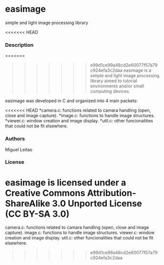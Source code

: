 # easimage
simple and light image processing library

<<<<<<< HEAD
### Description
=======
>>>>>>> e99d1ce99a48cd2e60077f57a79c924efa3c2daa
easimage is a simple and light image processing library aimed to tutorial environments and/or
small computing devices.

easimage was developed in C and organized into 4 main packets:

<<<<<<< HEAD
*camera.c: functions related to camara handling (open, close and image capture).
*image.c:  functions to handle image structures.
*viewer.c: window creation and image display.
*util.c:   other funcionalities that could not be fit elsewhere.

### Authors
Miguel Leitao 

### License
easimage is licensed under a Creative Commons Attribution-ShareAlike 3.0 Unported License (CC BY-SA 3.0)
=======
camera.c: functions related to camara handling (open, close and image capture).
image.c:  functions to handle image structures.
viewer.c: window creation and image display.
util.c:   other funcionalities that could not be fit elsewhere.
>>>>>>> e99d1ce99a48cd2e60077f57a79c924efa3c2daa
